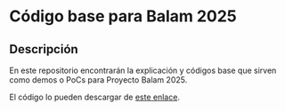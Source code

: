 # Código base para Balam 2025
## Descripción
En este repositorio encontrarán la explicación y códigos base que sirven como demos o PoCs para Proyecto Balam 2025.

El código lo pueden descargar de [este enlace](https://github.com/osrodas007/balam2025/blob/main/codigobaseRoboFUT_controlMarvo).




